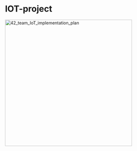 # IOT-project

<img width="419" alt="42_team_IoT_implementation_plan" src="https://github.com/user-attachments/assets/e5baf6c4-ad47-48f6-b7fb-044a3335e25d">
